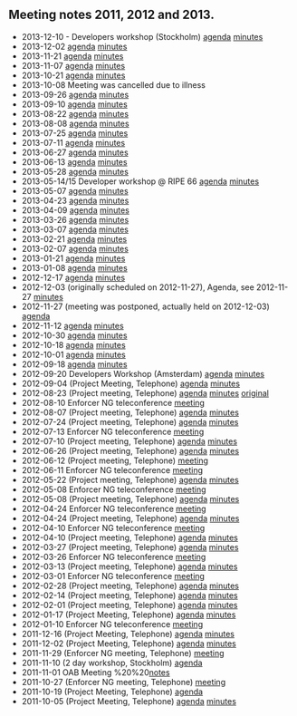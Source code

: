 
## Meeting notes 2011, 2012 and 2013.

- 2013-12-10 - Developers workshop (Stockholm) 
  [agenda](meetings/Developer%20Workshop%20-%20Stockholm%20Dec%202013%20-%20OpenDNSSEC%20Development%20-%20OpenDNSSEC.pdf)
  [minutes](meetings/Developer%20Workshop%20-%20Stockholm%20Dec%202013%20-%20Minutes%20-%20OpenDNSSEC%20Development%20-%20OpenDNSSEC.pdf)
- 2013-12-02
  [agenda](meetings/2013-12-02%20Agenda%20-%20OpenDNSSEC%20Development%20-%20OpenDNSSEC.pdf)
  [minutes](meetings/2013-12-02%20Minutes%20-%20OpenDNSSEC%20Development%20-%20OpenDNSSEC.pdf)
- 2013-11-21
  [agenda](meetings/2013-11-21%20Agenda%20-%20OpenDNSSEC%20Development%20-%20OpenDNSSEC.pdf)
  [minutes](meetings/2013-11-21%20Minutes%20-%20OpenDNSSEC%20Development%20-%20OpenDNSSEC.pdf)
- 2013-11-07
  [agenda](meetings/2013-11-07%20Agenda%20-%20OpenDNSSEC%20Development%20-%20OpenDNSSEC.pdf)
  [minutes](meetings/2013-11-07%20Minutes%20-%20OpenDNSSEC%20Development%20-%20OpenDNSSEC.pdf)
- 2013-10-21
  [agenda](meetings/2013-10-22%20Agenda%20-%20OpenDNSSEC%20Development%20-%20OpenDNSSEC.pdf)
  [minutes](meetings/2013-10-22%20Minutes%20-%20OpenDNSSEC%20Development%20-%20OpenDNSSEC.pdf)
- 2013-10-08 Meeting was cancelled due to illness
- 2013-09-26
  [agenda](meetings/2013-09-26%20Agenda%20-%20OpenDNSSEC%20Development%20-%20OpenDNSSEC.pdf)
  [minutes](meetings/2013-09-26%20Minutes%20-%20OpenDNSSEC%20Development%20-%20OpenDNSSEC.pdf)
- 2013-09-10
  [agenda](meetings/2013-09-10%20Agenda%20-%20OpenDNSSEC%20Development%20-%20OpenDNSSEC.pdf)
  [minutes](meetings/2013-09-10%20Minutes%20-%20OpenDNSSEC%20Development%20-%20OpenDNSSEC.pdf)
- 2013-08-22
  [agenda](meetings/2013-08-22%20Agenda%20-%20OpenDNSSEC%20Development%20-%20OpenDNSSEC.pdf)
  [minutes](meetings/2013-08-22%20Minutes%20-%20OpenDNSSEC%20Development%20-%20OpenDNSSEC.pdf)
- 2013-08-08
  [agenda](meetings/2013-08-08%20Agenda%20-%20OpenDNSSEC%20Development%20-%20OpenDNSSEC.pdf)
  [minutes](meetings/2013-08-08%20Minutes%20-%20OpenDNSSEC%20Development%20-%20OpenDNSSEC.pdf)
- 2013-07-25
  [agenda](meetings/2013-07-25%20Agenda%20-%20OpenDNSSEC%20Development%20-%20OpenDNSSEC.pdf)
  [minutes](meetings/2013-07-25%20Minutes%20-%20OpenDNSSEC%20Development%20-%20OpenDNSSEC.pdf)
- 2013-07-11
  [agenda](meetings/2013-07-11%20Agenda%20-%20OpenDNSSEC%20Development%20-%20OpenDNSSEC.pdf)
  [minutes](meetings/2013-07-11%20Minutes%20-%20OpenDNSSEC%20Development%20-%20OpenDNSSEC.pdf)
- 2013-06-27
  [agenda](meetings/2013-06-27%20Agenda%20-%20OpenDNSSEC%20Development%20-%20OpenDNSSEC.pdf)
  [minutes](meetings/2013-06-27%20Minutes%20-%20OpenDNSSEC%20Development%20-%20OpenDNSSEC.pdf)
- 2013-06-13
  [agenda](meetings/2013-06-13%20Agenda%20-%20OpenDNSSEC%20Development%20-%20OpenDNSSEC.pdf)
  [minutes](meetings/2013-06-13%20Minutes%20-%20OpenDNSSEC%20Development%20-%20OpenDNSSEC.pdf)
- 2013-05-28
  [agenda](meetings/2013-05-28%20Agenda%20-%20OpenDNSSEC%20Development%20-%20OpenDNSSEC.pdf)
  [minutes](meetings/2013-05-28%20Minutes%20-%20OpenDNSSEC%20Development%20-%20OpenDNSSEC.pdf)
- 2013-05-14/15 Developer workshop @ RIPE 66
  [agenda](meetings/Developer%20workshop%20-%20RIPE%2066%20-%20OpenDNSSEC%20Development%20-%20OpenDNSSEC.pdf)
  [minutes](meetings/Developer%20workshop%20-%20RIPE%2066%20-%20Minutes%20-%20OpenDNSSEC%20Development%20-%20OpenDNSSEC.pdf)
- 2013-05-07
  [agenda](meetings/2013-05-07%20Agenda%20-%20OpenDNSSEC%20Development%20-%20OpenDNSSEC.pdf)
  [minutes](meetings/2013-05-07%20Minutes%20-%20OpenDNSSEC%20Development%20-%20OpenDNSSEC.pdf)
- 2013-04-23
  [agenda](meetings/2013-04-23%20Agenda%20-%20OpenDNSSEC%20Development%20-%20OpenDNSSEC.pdf)
  [minutes](meetings/2013-04-23%20Minutes%20-%20OpenDNSSEC%20Development%20-%20OpenDNSSEC.pdf)
- 2013-04-09
  [agenda](meetings/2013-04-09%20Agenda%20-%20OpenDNSSEC%20Development%20-%20OpenDNSSEC.pdf)
  [minutes](meetings/2013-04-09%20Minutes%20-%20OpenDNSSEC%20Development%20-%20OpenDNSSEC.pdf)
- 2013-03-26
  [agenda](meetings/2013-03-26%20Agenda%20-%20OpenDNSSEC%20Development%20-%20OpenDNSSEC.pdf)
  [minutes](meetings/2013-03-26%20Minutes%20-%20OpenDNSSEC%20Development%20-%20OpenDNSSEC.pdf)
- 2013-03-07
  [agenda](meetings/2013-03-07%20Agenda%20-%20OpenDNSSEC%20Development%20-%20OpenDNSSEC.pdf)
  [minutes](meetings/2013-03-07%20Minutes%20-%20OpenDNSSEC%20Development%20-%20OpenDNSSEC.pdf)
- 2013-02-21
  [agenda](meetings/2013-02-21%20Agenda%20-%20OpenDNSSEC%20Development%20-%20OpenDNSSEC.pdf)
  [minutes](meetings/2013-02-21%20Minutes%20-%20OpenDNSSEC%20Development%20-%20OpenDNSSEC.pdf)
- 2013-02-07
  [agenda](meetings/2013-02-07%20Agenda%20-%20OpenDNSSEC%20Development%20-%20OpenDNSSEC.pdf)
  [minutes](meetings/2013-02-07%20Minutes%20-%20OpenDNSSEC%20Development%20-%20OpenDNSSEC.pdf)
- 2013-01-21
  [agenda](meetings/2013-01-21%20Agenda%20-%20OpenDNSSEC%20Development%20-%20OpenDNSSEC.pdf)
  [minutes](meetings/2013-01-21%20Minutes%20-%20OpenDNSSEC%20Development%20-%20OpenDNSSEC.pdf)
- 2013-01-08
  [agenda](meetings/2013-01-08%20Agenda%20-%20OpenDNSSEC%20Development%20-%20OpenDNSSEC.pdf)
  [minutes](meetings/2013-01-08%20Minutes%20-%20OpenDNSSEC%20Development%20-%20OpenDNSSEC.pdf)
- 2012-12-17
  [agenda](meetings/2012-12-17%20Agenda%20-%20OpenDNSSEC%20Development%20-%20OpenDNSSEC.pdf)
  [minutes](meetings/2012-12-17%20Minutes%20-%20OpenDNSSEC%20Development%20-%20OpenDNSSEC.pdf)
- 2012-12-03 (originally scheduled on 2012-11-27), Agenda, see 2012-11-27
  [minutes](meetings/2012-12-03%20Minutes%20-%20OpenDNSSEC%20Development%20-%20OpenDNSSEC.pdf)
- 2012-11-27 (meeting was postponed, actually held on 2012-12-03)
  [agenda](meetings/2012-11-27%20agenda%20-%20OpenDNSSEC%20Development%20-%20OpenDNSSEC.pdf)
- 2012-11-12
  [agenda](meetings/2012-11-12%20agenda%20-%20OpenDNSSEC%20Development%20-%20OpenDNSSEC.pdf)
  [minutes](meetings/2012-11-12%20Minutes%20-%20OpenDNSSEC%20Development%20-%20OpenDNSSEC.pdf)
- 2012-10-30
  [agenda](meetings/2012-10-30%20agenda%20-%20OpenDNSSEC%20Development%20-%20OpenDNSSEC.pdf)
  [minutes](meetings/2012-10-30%20Minutes%20-%20OpenDNSSEC%20Development%20-%20OpenDNSSEC.pdf)
- 2012-10-18
  [agenda](meetings/2012-10-18%20agenda%20-%20OpenDNSSEC%20Development%20-%20OpenDNSSEC.pdf)
  [minutes](meetings/2012-10-18%20Minutes%20-%20OpenDNSSEC%20Development%20-%20OpenDNSSEC.pdf)
- 2012-10-01
  [agenda](meetings/2012-10-01%20agenda%20-%20OpenDNSSEC%20Development%20-%20OpenDNSSEC.pdf)
  [minutes](meetings/2012-10-01%20Minutes%20-%20OpenDNSSEC%20Development%20-%20OpenDNSSEC.pdf)
- 2012-09-18
  [agenda](meetings/2012-09-18%20Agenda%20-%20OpenDNSSEC%20Development%20-%20OpenDNSSEC.pdf)
  [minutes](meetings/2012-09-18%20Minutes%20-%20OpenDNSSEC%20Development%20-%20OpenDNSSEC.pdf)
- 2012-09-20 Developers Workshop (Amsterdam)
  [agenda](meetings/Developer%20workshop%20Sept%202012%20-%20OpenDNSSEC%20Development%20-%20OpenDNSSEC.pdf)
  [minutes](meetings/Developer%20workshop%20Sept%202012%20-%20Notes%20-%20OpenDNSSEC%20Development%20-%20OpenDNSSEC.pdf)
- 2012-09-04 (Project Meeting, Telephone)
  [agenda](meetings/2012-09-04%20Agenda%20-%20OpenDNSSEC%20Development%20-%20OpenDNSSEC.pdf)
  [minutes](meetings/2012-09-04%20Minutes%20-%20OpenDNSSEC%20Development%20-%20OpenDNSSEC.pdf)
- 2012-08-23 (Project meeting, Telephone)
  [agenda](meetings/2012-08-23%20Agenda%20-%20OpenDNSSEC%20Development%20-%20OpenDNSSEC.pdf)
  [minutes](meetings/2012-08-23%20Minutes%20-%20OpenDNSSEC%20Development%20-%20OpenDNSSEC.pdf)
  [original](meetings/2012-08-23%20Agenda%20Original%20-%20OpenDNSSEC%20Development%20-%20OpenDNSSEC.pdf)
- 2012-08-10 Enforcer NG teleconference
  [meeting](meetings/2012-08-10%20Enforcer%20NG%20teleconf%20-%20OpenDNSSEC%20Development%20-%20OpenDNSSEC.pdf)
- 2012-08-07 (Project meeting, Telephone)
  [agenda](meetings/2012-08-07%20Meeting%20-%20OpenDNSSEC%20Development%20-%20OpenDNSSEC.pdf)
  [minutes](meetings/2012-08-07%20Minutes%20-%20OpenDNSSEC%20Development%20-%20OpenDNSSEC.pdf)
- 2012-07-24 (Project meeting, Telephone)
  [agenda](meetings/2012-07-24%20Meeting%20-%20OpenDNSSEC%20Development%20-%20OpenDNSSEC.pdf)
  [minutes](meetings/2012-07-24%20Minutes%20-%20OpenDNSSEC%20Development%20-%20OpenDNSSEC.pdf)
- 2012-07-13 Enforcer NG teleconference
  [meeting](meetings/2012-07-13%20-%20Enforcer%20NG%20telecon%20-%20OpenDNSSEC%20Development%20-%20OpenDNSSEC.pdf)
- 2012-07-10 (Project meeting, Telephone)
  [agenda](meetings/2012-07-10%20Meeting%20-%20OpenDNSSEC%20Development%20-%20OpenDNSSEC.pdf)
  [minutes](meetings/2012-07-10%20Minutes%20-%20OpenDNSSEC%20Development%20-%20OpenDNSSEC.pdf)
- 2012-06-26 (Project meeting, Telephone)
  [agenda](meetings/2012-06-26%20Meeting%20-%20OpenDNSSEC%20Development%20-%20OpenDNSSEC.pdf)
  [minutes](meetings/2012-06-26%20Minutes%20-%20OpenDNSSEC%20Development%20-%20OpenDNSSEC.pdf)
- 2012-06-12 (Project meeting, Telephone)
  [meeting](meetings/2012-06-12%20Meeting%20-%20OpenDNSSEC%20Development%20-%20OpenDNSSEC.pdf)
- 2012-06-11 Enforcer NG teleconference
  [meeting](meetings/2012-06-11%20-%20Enforcer%20NG%20telecon%20-%20OpenDNSSEC%20Development%20-%20OpenDNSSEC.pdf)
- 2012-05-22 (Project meeting, Telephone)
  [agenda](meetings/2012-05-22%20Agenda%20-%20OpenDNSSEC%20Development%20-%20OpenDNSSEC.pdf)
  [minutes](meetings/2012-05-22%20Minutes%20-%20OpenDNSSEC%20Development%20-%20OpenDNSSEC.pdf)
- 2012-05-08 Enforcer NG teleconference
  [meeting](meetings/2012-05-08%20-%20Enforcer%20NG%20teleconference%20-%20OpenDNSSEC%20Development%20-%20OpenDNSSEC.pdf)
- 2012-05-08 (Project meeting, Telephone)
  [agenda](meetings/2012-05-08%20Agenda%20-%20OpenDNSSEC%20Development%20-%20OpenDNSSEC.pdf)
  [minutes](meetings/2012-05-08%20Minutes%20-%20OpenDNSSEC%20Development%20-%20OpenDNSSEC.pdf)
- 2012-04-24 Enforcer NG teleconference
  [meeting](meetings/2012-04-24%20Enforcer%20NG%20teleconference%20-%20OpenDNSSEC%20Development%20-%20OpenDNSSEC.pdf)
- 2012-04-24 (Project meeting, Telephone)
  [agenda](meetings/2012-04-24%20Agenda%20-%20OpenDNSSEC%20Development%20-%20OpenDNSSEC.pdf)
  [minutes](meetings/2012-04-24%20Minutes%20-%20OpenDNSSEC%20Development%20-%20OpenDNSSEC.pdf)
- 2012-04-10 Enforcer NG teleconference
  [meeting](meetings/2012-04-10%20-%20Enforcer%20NG%20telecon%20-%20OpenDNSSEC%20Development%20-%20OpenDNSSEC.pdf)
- 2012-04-10 (Project meeting, Telephone)
  [agenda](meetings/2012-04-10%20Agenda%20-%20OpenDNSSEC%20Development%20-%20OpenDNSSEC.pdf)
  [minutes](meetings/2012-04-10%20Minutes%20-%20OpenDNSSEC%20Development%20-%20OpenDNSSEC.pdf)
- 2012-03-27 (Project meeting, Telephone)
  [agenda](meetings/2012-03-27%20Agenda%20-%20OpenDNSSEC%20Development%20-%20OpenDNSSEC.pdf)
  [minutes](meetings/2012-03-27%20Minutes%20-%20OpenDNSSEC%20Development%20-%20OpenDNSSEC.pdf)
- 2012-03-26  Enforcer NG teleconference
  [meeting](meetings/2012-03-26%20-%20Enforcer%20NG%20telecon%20-%20OpenDNSSEC%20Development%20-%20OpenDNSSEC.pdf)
- 2012-03-13 (Project meeting, Telephone)
  [agenda](meetings/2012-03-13%20Agenda%20-%20OpenDNSSEC%20Development%20-%20OpenDNSSEC.pdf)
  [minutes](meetings/2012-03-13%20Minutes%20-%20OpenDNSSEC%20Development%20-%20OpenDNSSEC.pdf)
- 2012-03-01 Enforcer NG teleconference
  [meeting](meetings/2012-03-01%20-%20Enforcer%20NG%20telecon%20-%20OpenDNSSEC%20Development%20-%20OpenDNSSEC.pdf)
- 2012-02-28 (Project meeting, Telephone)
  [agenda](meetings/2012-02-28%20Agenda%20-%20OpenDNSSEC%20Development%20-%20OpenDNSSEC.pdf)
  [minutes](meetings/2012-02-28%20Minutes%20-%20OpenDNSSEC%20Development%20-%20OpenDNSSEC.pdf)
- 2012-02-14 (Project meeting, Telephone)
  [agenda](meetings/2012-02-14%20Agenda%20-%20OpenDNSSEC%20Development%20-%20OpenDNSSEC.pdf)
  [minutes](meetings/2012-02-14%20Minutes%20-%20OpenDNSSEC%20Development%20-%20OpenDNSSEC.pdf)
- 2012-02-01 (Project meeting, Telephone)
  [agenda](meetings/2012-02-01%20Agenda%20-%20OpenDNSSEC%20Development%20-%20OpenDNSSEC.pdf)
  [minutes](meetings/2012-02-01%20Minutes%20-%20OpenDNSSEC%20Development%20-%20OpenDNSSEC.pdf)
- 2012-01-17 (Project Meeting, Telephone)
  [agenda](meetings/2012-01-17%20Agenda%20-%20OpenDNSSEC%20Development%20-%20OpenDNSSEC.pdf)
  [minutes](meetings/2012-01-17%20Minutes%20-%20OpenDNSSEC%20Development%20-%20OpenDNSSEC.pdf)
- 2012-01-10 Enforcer NG teleconference
  [meeting](meetings/2012-01-10%20-%20Enforcer%20NG%20telecon%20-%20OpenDNSSEC%20Development%20-%20OpenDNSSEC.pdf)
- 2011-12-16 (Project Meeting, Telephone)
  [agenda](meetings/2011-12-16%20Agenda%20-%20OpenDNSSEC%20Development%20-%20OpenDNSSEC.pdf)
  [minutes](meetings/2011-12-16%20Minutes%20-%20OpenDNSSEC%20Development%20-%20OpenDNSSEC.pdf)
- 2011-12-02 (Project Meeting, Telephone)
  [agenda](meetings/2011-12-02%20Agenda%20-%20OpenDNSSEC%20Development%20-%20OpenDNSSEC.pdf)
  [minutes](meetings/2011-12-02%20(Project%20meeting,%20telephone)%20-%20OpenDNSSEC%20Development%20-%20OpenDNSSEC.pdf)
- 2011-11-29 (Enforcer NG meeting, Telephone)
  [meeting](meetings/2011-11-29%20(Enforcer%20NG,%20Telephone)%20-%20OpenDNSSEC%20Development%20-%20OpenDNSSEC.pdf)
- 2011-11-10 (2 day workshop, Stockholm)
  [agenda](meetings/2011-11-10%20Agenda%20-%20OpenDNSSEC%20Development%20-%20OpenDNSSEC.pdf)
- 2011-11-01 OAB Meeting
%20%20[notes](meetings/2011-11-01%20OAB%20Meeting%20-%20OpenDNSSEC%20Development%20-%20OpenDNSSEC.pdf)
- 2011-10-27 (Enforcer NG meeting, Telephone)
  [meeting](meetings/2011-10-27%20Enforcer%20NG%20-%20Minutes%20-%20OpenDNSSEC%20Development%20-%20OpenDNSSEC.pdf)
- 2011-10-19 (Project Meeting, Telephone)
  [agenda](meetings/2011-10-19%20Agenda%20-%20OpenDNSSEC%20Development%20-%20OpenDNSSEC.pdf)
- 2011-10-05 (Project Meeting, Telephone)
  [agenda](meetings/2011-10-05%20Agenda%20-%20OpenDNSSEC%20Development%20-%20OpenDNSSEC.pdf)
  [minutes](meetings/2011-10-05%20Minutes%20-%20OpenDNSSEC%20Development%20-%20OpenDNSSEC.pdf)
